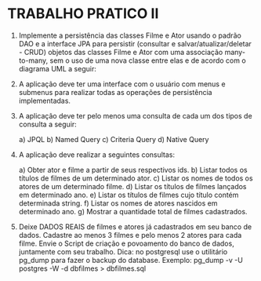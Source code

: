 # TRABALHO PRATICO II

1. Implemente a persistência das classes Filme e Ator usando o padrão DAO e a interface JPA para persistir (consultar e salvar/atualizar/deletar - CRUD) objetos das classes Filme e Ator com uma associação many-to-many, sem o uso de uma nova classe entre elas e de acordo com o diagrama UML a seguir:

2. A aplicação deve ter uma interface com o usuário com menus e submenus para realizar todas as operações de persistência implementadas.

3. A aplicação deve ter pelo menos uma consulta de cada um dos tipos de consulta a seguir:

   a) JPQL
   b) Named Query
   c) Criteria Query
   d) Native Query

4. A aplicação deve realizar a seguintes consultas:

   a) Obter ator e filme a partir de seus respectivos ids.
   b) Listar todos os títulos de filmes de um determinado ator.
   c) Listar os nomes de todos os atores de um determinado filme.
   d) Listar os títulos de filmes lançados em determinado ano.
   e) Listar os títulos de filmes cujo título contém determinada string.
   f) Listar os nomes de atores nascidos em determinado ano.
   g) Mostrar a quantidade total de filmes cadastrados.

5. Deixe DADOS REAIS de filmes e atores já cadastrados em seu banco de dados. Cadastre ao menos 3 filmes e pelo menos 2 atores para cada filme. Envie o Script de criação e povoamento do banco de dados, juntamente com seu trabalho. Dica: no postgresql use o utilitário pg_dump para fazer o backup do database. Exemplo: pg_dump -v -U postgres -W -d dbfilmes > dbfilmes.sql
